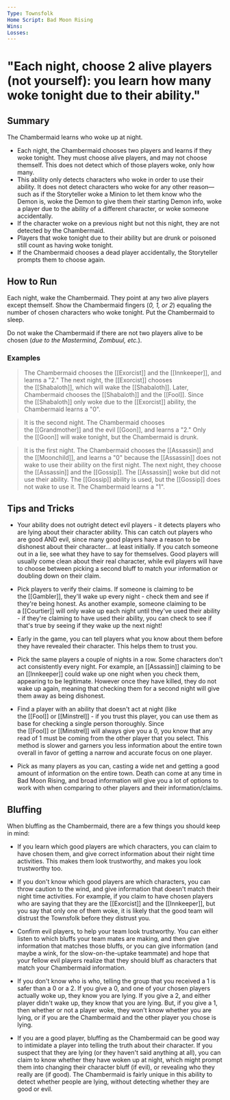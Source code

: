 ```yaml
---
Type: Townsfolk
Home Script: Bad Moon Rising
Wins: 
Losses:
---
```

# "Each night, choose 2 alive players (not yourself): you learn how many woke tonight due to their ability."

## Summary
The Chambermaid learns who woke up at night.

- Each night, the Chambermaid chooses two players and learns if they woke tonight. They must choose alive players, and may not choose themself. This does not detect which of those players woke, only how many.
- This ability only detects characters who woke in order to use their ability. It does not detect characters who woke for any other reason—such as if the Storyteller woke a Minion to let them know who the Demon is, woke the Demon to give them their starting Demon info, woke a player due to the ability of a different character, or woke someone accidentally.
- If the character woke on a previous night but not this night, they are not detected by the Chambermaid.
- Players that woke tonight due to their ability but are drunk or poisoned still count as having woke tonight.
- If the Chambermaid chooses a dead player accidentally, the Storyteller prompts them to choose again.
## How to Run
Each night, wake the Chambermaid. They point at any two alive players except themself. Show the Chambermaid fingers (_0, 1, or 2_) equaling the number of chosen characters who woke tonight. Put the Chambermaid to sleep.

Do not wake the Chambermaid if there are not two players alive to be chosen (_due to the Mastermind, Zombuul, etc._).
### Examples
>The Chambermaid chooses the [[Exorcist]] and the [[Innkeeper]], and learns a "2." The next night, the [[Exorcist]] chooses the [[Shabaloth]], which will wake the [[Shabaloth]]. Later, Chambermaid chooses the [[Shabaloth]] and the [[Fool]]. Since the [[Shabaloth]] only woke due to the [[Exorcist]] ability, the Chambermaid learns a "0".

>It is the second night. The Chambermaid chooses the [[Grandmother]] and the evil [[Goon]], and learns a "2." Only the [[Goon]] will wake tonight, but the Chambermaid is drunk.

>It is the first night. The Chambermaid chooses the [[Assassin]] and the [[Moonchild]], and learns a "0" because the [[Assassin]] does not wake to use their ability on the first night. The next night, they choose the [[Assassin]] and the [[Gossip]]. The [[Assassin]] woke but did not use their ability. The [[Gossip]] ability is used, but the [[Gossip]] does not wake to use it. The Chambermaid learns a "1".

## Tips and Tricks
- Your ability does not outright detect evil players - it detects players who are lying about their character ability. This can catch out players who are good AND evil, since many good players have a reason to be dishonest about their character... at least initially. If you catch someone out in a lie, see what they have to say for themselves. Good players will usually come clean about their real character, while evil players will have to choose between picking a second bluff to match your information or doubling down on their claim.

- Pick players to verify their claims. If someone is claiming to be the [[Gambler]], they'll wake up every night - check them and see if they're being honest. As another example, someone claiming to be a [[Courtier]] will only wake up each night until they've used their ability - if they're claiming to have used their ability, you can check to see if that's true by seeing if they wake up the next night!

- Early in the game, you can tell players what you know about them before they have revealed their character. This helps them to trust you.

- Pick the same players a couple of nights in a row. Some characters don't act consistently every night. For example, an [[Assassin]] claiming to be an [[Innkeeper]] could wake up one night when you check them, appearing to be legitimate. However once they have killed, they do not wake up again, meaning that checking them for a second night will give them away as being dishonest.

- Find a player with an ability that doesn't act at night (like the [[Fool]] or [[Minstrel]] - if you trust this player, you can use them as base for checking a single person thoroughly. Since the [[Fool]] or [[Minstrel]] will always give you a 0, you know that any read of 1 must be coming from the other player that you select. This method is slower and garners you less information about the entire town overall in favor of getting a narrow and accurate focus on one player.

- Pick as many players as you can, casting a wide net and getting a good amount of information on the entire town. Death can come at any time in Bad Moon Rising, and broad information will give you a lot of options to work with when comparing to other players and their information/claims.
## Bluffing
When bluffing as the Chambermaid, there are a few things you should keep in mind:

- If you learn which good players are which characters, you can claim to have chosen them, and give correct information about their night time activities. This makes them look trustworthy, and makes you look trustworthy too.

- If you don't know which good players are which characters, you can throw caution to the wind, and give information that doesn't match their night time activities. For example, if you claim to have chosen players who are saying that they are the [[Exorcist]] and the [[Innkeeper]], but you say that only one of them woke, it is likely that the good team will distrust the Townsfolk before they distrust you.

- Confirm evil players, to help your team look trustworthy. You can either listen to which bluffs your team mates are making, and then give information that matches those bluffs, or you can give information (and maybe a wink, for the slow-on-the-uptake teammate) and hope that your fellow evil players realize that they should bluff as characters that match your Chambermaid information.

- If you don't know who is who, telling the group that you received a 1 is safer than a 0 or a 2. If you give a 0, and one of your chosen players actually woke up, they know you are lying. If you give a 2, and either player didn't wake up, they know that you are lying. But, if you give a 1, then whether or not a player woke, they won't know whether you are lying, or if you are the Chambermaid and the other player you chose is lying.

- If you are a good player, bluffing as the Chambermaid can be good way to intimidate a player into telling the truth about their character. If you suspect that they are lying (or they haven't said anything at all), you can claim to know whether they have woken up at night, which might prompt them into changing their character bluff (if evil), or revealing who they really are (if good). The Chambermaid is fairly unique in this ability to detect whether people are lying, without detecting whether they are good or evil.
